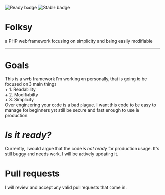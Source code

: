 ![Ready badge](https://img.shields.io/badge/Ready-no-<COLOR>.svg) ![Stable badge](https://img.shields.io/badge/Stable-no-<COLOR>.svg)
# Folksy
a PHP web framework focusing on simplicity and being easily modifiable
<hr>
<h1>Goals</h1>
This is a web framework I'm working on personally, that is going to be focused on 3 main things<br>
+ 1. Readability<br>
+ 2. Modifiabilty<br>
+ 3. Simplicity<br>
Over engineering your code is a bad plague. I want this code to be easy to manage for beginners yet still be secure and fast enough to use in production.
<br>
<h1><i>Is it ready?</i></h1>
Currently, I would argue that the code <em>is not ready</em> for production usage. It's still buggy and needs work, I will be actively updating it.
<br>
<h1> Pull requests </h1>
I will review and accept any valid pull requests that come in.
